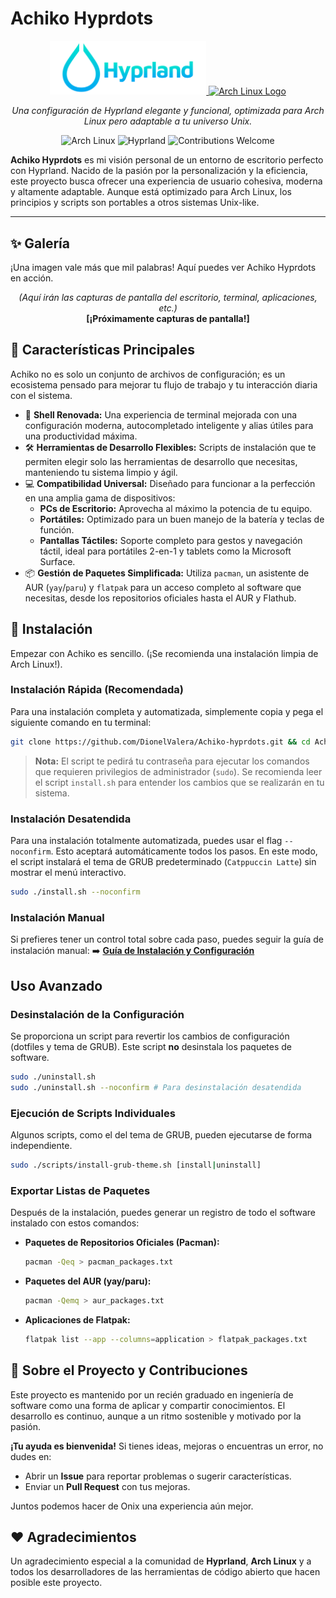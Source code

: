 
# Achiko Hyprdots

<p align="center">
  <a href="https://hyprland.org/" target="_blank">
    <img src="https://raw.githubusercontent.com/hyprwm/Hyprland/main/assets/header.svg" width="250" alt="Hyprland Logo">
  </a>
  <a href="https://archlinux.org/" target="_blank">
    <img src="https://archlinux.org/static/logos/archlinux-logo-dark-scalable.svg" width="250" alt="Arch Linux Logo">
  </a>
</p>

<p align="center">
  <i>Una configuración de Hyprland elegante y funcional, optimizada para Arch Linux pero adaptable a tu universo Unix.</i>
</p>

<p align="center">
    <img src="https://img.shields.io/badge/Arch%20Linux-1793D1?style=for-the-badge&logo=arch-linux&logoColor=white" alt="Arch Linux">
    <img src="https://img.shields.io/badge/Hyprland-00ADD8?style=for-the-badge&logo=hyprland&logoColor=white" alt="Hyprland">
    <img src="https://img.shields.io/badge/contributions-welcome-brightgreen.svg?style=for-the-badge" alt="Contributions Welcome">
</p>

**Achiko Hyprdots** es mi visión personal de un entorno de escritorio perfecto con Hyprland. Nacido de la pasión por la personalización y la eficiencia, este proyecto busca ofrecer una experiencia de usuario cohesiva, moderna y altamente adaptable. Aunque está optimizado para Arch Linux, los principios y scripts son portables a otros sistemas Unix-like.

---

## ✨ Galería

¡Una imagen vale más que mil palabras! Aquí puedes ver Achiko Hyprdots en acción.

<p align="center">
  <i>(Aquí irán las capturas de pantalla del escritorio, terminal, aplicaciones, etc.)</i>
  <br>
  <b>[¡Próximamente capturas de pantalla!]</b>
  <!-- <img src="https://raw.githubusercontent.com/gist/DionelValera/f9499638b73f9352c64f73c5a4aad7a1/raw/achiko_placeholder.png" alt="Achiko Hyprdots Placeholder" width="600"> -->

</p>

## 🚀 Características Principales

Achiko no es solo un conjunto de archivos de configuración; es un ecosistema pensado para mejorar tu flujo de trabajo y tu interacción diaria con el sistema.

-   🎨 **Shell Renovada:** Una experiencia de terminal mejorada con una configuración moderna, autocompletado inteligente y alias útiles para una productividad máxima.
-   🛠️ **Herramientas de Desarrollo Flexibles:** Scripts de instalación que te permiten elegir solo las herramientas de desarrollo que necesitas, manteniendo tu sistema limpio y ágil.
-   💻 **Compatibilidad Universal:** Diseñado para funcionar a la perfección en una amplia gama de dispositivos:
    -   **PCs de Escritorio:** Aprovecha al máximo la potencia de tu equipo.
    -   **Portátiles:** Optimizado para un buen manejo de la batería y teclas de función.
    -   **Pantallas Táctiles:** Soporte completo para gestos y navegación táctil, ideal para portátiles 2-en-1 y tablets como la Microsoft Surface.
-   📦 **Gestión de Paquetes Simplificada:** Utiliza `pacman`, un asistente de AUR (`yay`/`paru`) y `flatpak` para un acceso completo al software que necesitas, desde los repositorios oficiales hasta el AUR y Flathub.

## 🔧 Instalación

Empezar con Achiko es sencillo. (¡Se recomienda una instalación limpia de Arch Linux!).

### Instalación Rápida (Recomendada)

Para una instalación completa y automatizada, simplemente copia y pega el siguiente comando en tu terminal:

```bash
git clone https://github.com/DionelValera/Achiko-hyprdots.git && cd Achiko-hyprdots && chmod +x install.sh && sudo ./install.sh
```
> **Nota:** El script te pedirá tu contraseña para ejecutar los comandos que requieren privilegios de administrador (`sudo`). Se recomienda leer el script `install.sh` para entender los cambios que se realizarán en tu sistema.

### Instalación Desatendida
Para una instalación totalmente automatizada, puedes usar el flag `--noconfirm`. Esto aceptará automáticamente todos los pasos. En este modo, el script instalará el tema de GRUB predeterminado (`Catppuccin Latte`) sin mostrar el menú interactivo.
```bash
sudo ./install.sh --noconfirm
```

### Instalación Manual

Si prefieres tener un control total sobre cada paso, puedes seguir la guía de instalación manual:
➡️ **[Guía de Instalación y Configuración](indispensables.md)**

##  Uso Avanzado

### Desinstalación de la Configuración
Se proporciona un script para revertir los cambios de configuración (dotfiles y tema de GRUB). Este script **no** desinstala los paquetes de software.
```bash
sudo ./uninstall.sh
sudo ./uninstall.sh --noconfirm # Para desinstalación desatendida
```

### Ejecución de Scripts Individuales
Algunos scripts, como el del tema de GRUB, pueden ejecutarse de forma independiente.
```bash
sudo ./scripts/install-grub-theme.sh [install|uninstall]
```

### Exportar Listas de Paquetes
Después de la instalación, puedes generar un registro de todo el software instalado con estos comandos:

*   **Paquetes de Repositorios Oficiales (Pacman):**
    ```bash
    pacman -Qeq > pacman_packages.txt
    ```
*   **Paquetes del AUR (yay/paru):**
    ```bash
    pacman -Qemq > aur_packages.txt
    ```
*   **Aplicaciones de Flatpak:**
    ```bash
    flatpak list --app --columns=application > flatpak_packages.txt
    ```

## 🌱 Sobre el Proyecto y Contribuciones

Este proyecto es mantenido por un recién graduado en ingeniería de software como una forma de aplicar y compartir conocimientos. El desarrollo es continuo, aunque a un ritmo sostenible y motivado por la pasión.

**¡Tu ayuda es bienvenida!** Si tienes ideas, mejoras o encuentras un error, no dudes en:

-   Abrir un **Issue** para reportar problemas o sugerir características.
-   Enviar un **Pull Request** con tus mejoras.

Juntos podemos hacer de Onix una experiencia aún mejor.

## ❤️ Agradecimientos

Un agradecimiento especial a la comunidad de **Hyprland**, **Arch Linux** y a todos los desarrolladores de las herramientas de código abierto que hacen posible este proyecto.

